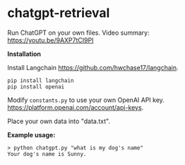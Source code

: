 # chatgpt-retrieval

Run ChatGPT on your own files.
Video summary: https://youtu.be/9AXP7tCI9PI

**Installation**

Install Langchain https://github.com/hwchase17/langchain.
```
pip install langchain
pip install openai
```
Modify `constants.py` to use your own OpenAI API key. https://platform.openai.com/account/api-keys.

Place your own data into "data.txt".

**Example usage:**
```
> python chatgpt.py "what is my dog's name"
Your dog's name is Sunny.
```
